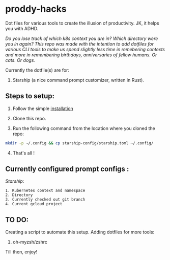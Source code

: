 # proddy-hacks
Dot files for various tools to create the illusion of productivity. JK, it helps you with ADHD.

*Do you lose track of which k8s context you are in? Which directory were you in again?
This repo was made with the intention to add dotfiles for various CLI tools to make us spend slightly less time in remebering contexts and more in remembering birthdays, anniversaries of fellow humans. Or cats. Or dogs.*

Currently the dotfile(s) are for: 
1. Starship (a nice command prompt customizer, written in Rust).

## Steps to setup:

1. Follow the simple [installation](https://starship.rs/guide/#%F0%9F%9A%80-installation)

2. Clone this repo.
3. Run the following command from the location where you cloned the repo:
```zsh
mkdir -p ~/.config && cp starship-config/starship.toml ~/.config/
```
4. That's all !

## Currently configured prompt configs :

*Starship*:

    1. Kubernetes context and namespace
    2. Directory
    3. Currently checked out git branch
    4. Current gcloud project


## TO DO:

Creating a script to automate this setup.
Adding dotfiles for more tools:
1. oh-myzsh/zshrc

Till then, enjoy!



